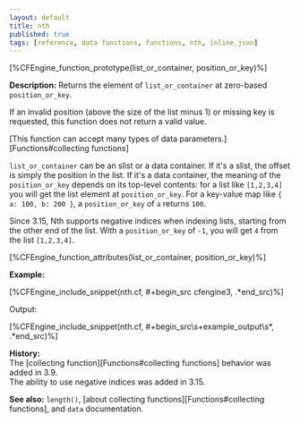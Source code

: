 ```yaml
---
layout: default
title: nth
published: true
tags: [reference, data functions, functions, nth, inline_json]
---
```


[%CFEngine_function_prototype(list_or_container, position_or_key)%]

**Description:** Returns the element of `list_or_container` at zero-based `position_or_key`.

If an invalid position (above the size of the list minus 1) or missing key is
requested, this function does not return a valid value.

[This function can accept many types of data parameters.][Functions#collecting functions]

`list_or_container` can be an slist or a data container.  If it's a
slist, the offset is simply the position in the list.  If it's a data
container, the meaning of the `position_or_key` depends on its
top-level contents: for a list like `[1,2,3,4]` you will get the list
element at `position_or_key`.  For a key-value map like
`{ a: 100, b: 200 }`, a `position_or_key` of `a` returns `100`.

Since 3.15, Nth supports negative indices when indexing lists, starting from
the other end of the list. With a `position_or_key` of `-1`, you will get `4`
from the list `[1,2,3,4]`.

[%CFEngine_function_attributes(list_or_container, position_or_key)%]

**Example:**

[%CFEngine_include_snippet(nth.cf, #\+begin_src cfengine3, .*end_src)%]

Output:

[%CFEngine_include_snippet(nth.cf, #\+begin_src\s+example_output\s*, .*end_src)%]

**History:**  
The [collecting function][Functions#collecting functions] behavior was added in 3.9.  
The ability to use negative indices was added in 3.15.

**See also:** `length()`, [about collecting functions][Functions#collecting functions], and `data` documentation.
